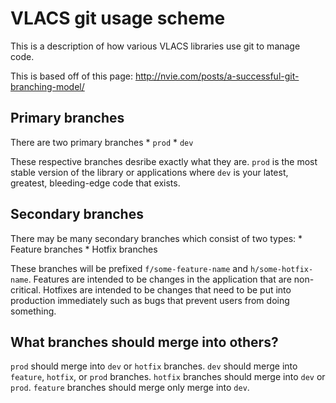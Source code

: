 # VLACS git usage scheme
This is a description of how various VLACS libraries use git to manage code.

This is based off of this page:
http://nvie.com/posts/a-successful-git-branching-model/

## Primary branches
There are two primary branches
    * ```prod```
    * ```dev```

These respective branches desribe exactly what they are. ```prod``` is the most
stable version of the library or applications where ```dev``` is your latest,
greatest, bleeding-edge code that exists.

## Secondary branches
There may be many secondary branches which consist of two types:
    * Feature branches
    * Hotfix branches

These branches will be prefixed ```f/some-feature-name``` and
```h/some-hotfix-name```. Features are intended to be changes in the application
that are non-critical. Hotfixes are intended to be changes that need to be put
into production immediately such as bugs that prevent users from doing
something. 

## What branches should merge into others?
```prod``` should merge into ```dev``` or ```hotfix``` branches.
```dev``` should merge into ```feature```, ```hotfix```, or ```prod``` branches.
```hotfix``` branches should merge into ```dev``` or ```prod```.
```feature``` branches should merge only merge into ```dev```.

